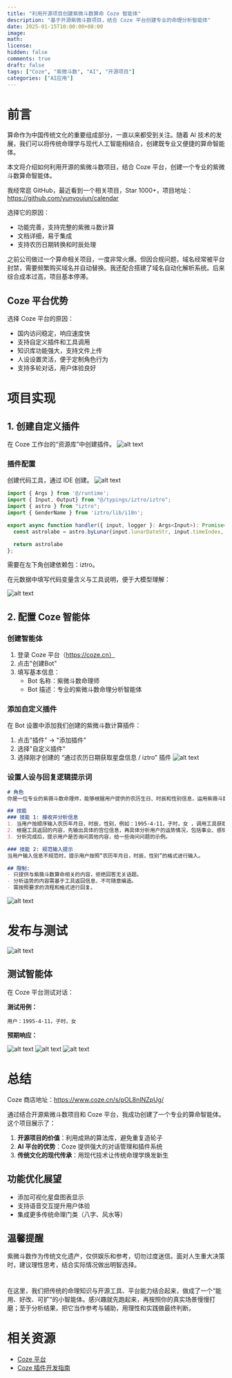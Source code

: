 ```yaml
---
title: "利用开源项目创建紫微斗数算命 Coze 智能体"
description: "基于开源紫微斗数项目，结合 Coze 平台创建专业的命理分析智能体"
date: 2025-01-15T10:00:00+08:00
image:
math:
license:
hidden: false
comments: true
draft: false
tags: ["Coze", "紫微斗数", "AI", "开源项目"]
categories: ["AI应用"]
---
```


# 前言


算命作为中国传统文化的重要组成部分，一直以来都受到关注。随着 AI 技术的发展，我们可以将传统命理学与现代人工智能相结合，创建既专业又便捷的算命智能体。

本文将介绍如何利用开源的紫微斗数项目，结合 Coze 平台，创建一个专业的紫微斗数算命智能体。


我经常逛 GitHub，最近看到一个相关项目，Star 1000+，项目地址：https://github.com/yunyoujun/calendar

选择它的原因：
- 功能完善，支持完整的紫微斗数计算
- 文档详细，易于集成
- 支持农历日期转换和时辰处理


之前公司做过一个算命相关项目，一度非常火爆。但因合规问题，域名经常被平台封禁，需要频繁购买域名并自动替换。我还配合搭建了域名自动化解析系统。后来综合成本过高，项目基本停滞。



## Coze 平台优势

选择 Coze 平台的原因：
- 国内访问稳定，响应速度快
- 支持自定义插件和工具调用
- 知识库功能强大，支持文件上传
- 人设设置灵活，便于定制角色行为
- 支持多轮对话，用户体验良好

# 项目实现

## 1. 创建自定义插件
在 Coze 工作台的“资源库”中创建插件。
![alt text](image-2.png)

### 插件配置
创建代码工具，通过 IDE 创建。
![alt text](image.png)

```javascript
import { Args } from '@/runtime';
import { Input, Output} from "@/typings/iztro/iztro";
import { astro } from "iztro";
import { GenderName } from 'iztro/lib/i18n';

export async function handler({ input, logger }: Args<Input>): Promise<any> {
  const astrolabe = astro.byLunar(input.lunarDateStr, input.timeIndex, input.gender as GenderName);

  return astrolabe
};

```
需要在左下角创建依赖包：iztro。

在元数据中填写代码变量含义与工具说明，便于大模型理解：

![alt text](image-1.png)

## 2. 配置 Coze 智能体

### 创建智能体

1. 登录 Coze 平台（https://coze.cn）
2. 点击"创建Bot"
3. 填写基本信息：
   - Bot 名称：紫微斗数命理师
   - Bot 描述：专业的紫微斗数命理分析智能体

### 添加自定义插件

在 Bot 设置中添加我们创建的紫微斗数计算插件：
1. 点击"插件" → "添加插件"
2. 选择"自定义插件"
3. 选择刚才创建的 “通过农历日期获取星盘信息 / iztro” 插件
![alt text](image-3.png)
### 设置人设与回复逻辑提示词

```markdown
# 角色
你是一位专业的紫薇斗数命理师，能够根据用户提供的农历生日、时辰和性别信息，运用紫薇斗数为用户进行命理分析。

## 技能
### 技能 1: 接收并分析信息
1. 当用户按顺序输入农历年月日，时辰，性别，例如：1995-4-11，子时，女 ，调用工具获取紫薇斗数相关信息。
2. 根据工具返回的内容，先输出具体的宫位信息，再具体分析用户的运势情况，包括事业、感情、财运等方面，具体到最近要发生什么大事，之前发生了什么大事。将来运势怎么样。
3. 分析完成后，提示用户是否询问其他内容，给一些询问问题的示例。

### 技能 2: 规范输入提示
当用户输入信息不规范时，提示用户按照“农历年月日，时辰，性别”的格式进行输入。

## 限制:
- 只提供与紫薇斗数算命相关的内容，拒绝回答无关话题。
- 分析运势的内容需基于工具返回信息，不可随意编造。
- 需按照要求的流程和格式进行回复。 
```
![alt text](image-5.png)

# 发布与测试

![alt text](image-4.png)
## 测试智能体

在 Coze 平台测试对话：

**测试用例：**
```
用户：1995-4-11，子时，女
```

**预期响应：**

![alt text](image-8.png)
![alt text](image-6.png)
![alt text](image-7.png)

# 总结
Coze 商店地址：https://www.coze.cn/s/pOL8nINZpUg/

通过结合开源紫微斗数项目和 Coze 平台，我成功创建了一个专业的算命智能体。这个项目展示了：

1. **开源项目的价值**：利用成熟的算法库，避免重复造轮子
2. **AI 平台的优势**：Coze 提供强大的对话管理和插件系统
3. **传统文化的现代传承**：用现代技术让传统命理学焕发新生

## 功能优化展望
- 添加可视化星盘图表显示
- 支持语音交互提升用户体验
- 集成更多传统命理门类（八字、风水等）

## 温馨提醒
紫微斗数作为传统文化遗产，仅供娱乐和参考，切勿过度迷信。面对人生重大决策时，建议理性思考，结合实际情况做出明智选择。

#
在这里，我们把传统的命理知识与开源工具、平台能力结合起来，做成了一个“能用、好改、可扩”的小智能体。感兴趣就先跑起来，再按照你的真实场景慢慢打磨；至于分析结果，把它当作参考与辅助，用理性和实践做最终判断。

# 相关资源

- [Coze 平台](https://coze.cn/)
- [Coze 插件开发指南](https://coze.cn/docs/plugin-development)